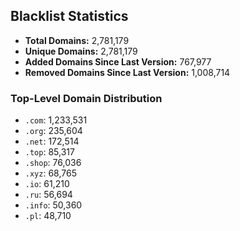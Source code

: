## Blacklist Statistics

- **Total Domains:** 2,781,179
- **Unique Domains:** 2,781,179
- **Added Domains Since Last Version:** 767,977
- **Removed Domains Since Last Version:** 1,008,714

### Top-Level Domain Distribution

-  `.com`: 1,233,531
-  `.org`: 235,604
-  `.net`: 172,514
-  `.top`: 85,317
-  `.shop`: 76,036
-  `.xyz`: 68,765
-  `.io`: 61,210
-  `.ru`: 56,694
-  `.info`: 50,360
-  `.pl`: 48,710
